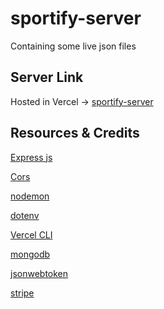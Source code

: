 # sportify-server
Containing some live json files

## Server Link
Hosted in Vercel -> [sportify-server](https://sportify-server.vercel.app)

## Resources & Credits
[Express js](https://expressjs.com/en/starter/installing.html)

[Cors](http://expressjs.com/en/resources/middleware/cors.html)

[nodemon](https://www.npmjs.com/package/nodemon)

[dotenv](https://www.npmjs.com/package/dotenv)

[Vercel CLI](https://vercel.com/docs/cli)

[mongodb](https://www.mongodb.com/atlas/database)

[jsonwebtoken](https://github.com/auth0/node-jsonwebtoken)

[stripe](https://stripe.com/docs/payments/quickstart)